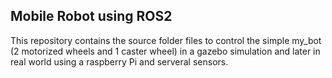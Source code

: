 ## Mobile Robot using ROS2

This repository contains the source folder files to control the simple my_bot (2 motorized wheels and 1 caster wheel) in a gazebo simulation and later in real world using a raspberry Pi and serveral sensors.